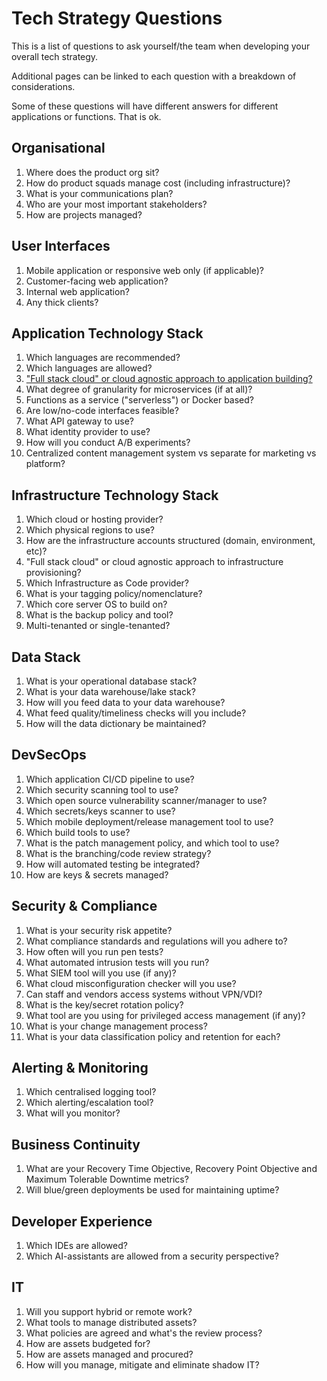 # Tech Strategy Questions

This is a list of questions to ask yourself/the team when developing your overall tech strategy.

Additional pages can be linked to each question with a breakdown of considerations.

Some of these questions will have different answers for different applications or functions. That is ok.

## Organisational
1. Where does the product org sit?
2. How do product squads manage cost (including infrastructure)?
3. What is your communications plan?
4. Who are your most important stakeholders?
5. How are projects managed?

## User Interfaces
1. Mobile application or responsive web only (if applicable)?
2. Customer-facing web application?
3. Internal web application?
4. Any thick clients?

## Application Technology Stack
1. Which languages are recommended?
2. Which languages are allowed?
3. ["Full stack cloud" or cloud agnostic approach to application building?](full_stack_vs_cloud_agnostic.md)
4. What degree of granularity for microservices (if at all)?
5. Functions as a service ("serverless") or Docker based?
6. Are low/no-code interfaces feasible?
7. What API gateway to use?
8. What identity provider to use?
9. How will you conduct A/B experiments?
10. Centralized content management system vs separate for marketing vs platform?

## Infrastructure Technology Stack
1. Which cloud or hosting provider?
2. Which physical regions to use?
3. How are the infrastructure accounts structured (domain, environment, etc)?
4. "Full stack cloud" or cloud agnostic approach to infrastructure provisioning?
5. Which Infrastructure as Code provider?
6. What is your tagging policy/nomenclature?
7. Which core server OS to build on?
8. What is the backup policy and tool?
9. Multi-tenanted or single-tenanted?

## Data Stack
1. What is your operational database stack?
2. What is your data warehouse/lake stack?
3. How will you feed data to your data warehouse?
4. What feed quality/timeliness checks will you include?
5. How will the data dictionary be maintained?

## DevSecOps
1. Which application CI/CD pipeline to use?
2. Which security scanning tool to use?
3. Which open source vulnerability scanner/manager to use?
4. Which secrets/keys scanner to use?
5. Which mobile deployment/release management tool to use?
6. Which build tools to use?
7. What is the patch management policy, and which tool to use?
8. What is the branching/code review strategy?
9. How will automated testing be integrated?
10. How are keys & secrets managed?

## Security & Compliance
1. What is your security risk appetite?
2. What compliance standards and regulations will you adhere to?
3. How often will you run pen tests?
4. What automated intrusion tests will you run?
5. What SIEM tool will you use (if any)?
6. What cloud misconfiguration checker will you use?
7. Can staff and vendors access systems without VPN/VDI?
8. What is the key/secret rotation policy?
9. What tool are you using for privileged access management (if any)?
10. What is your change management process?
11. What is your data classification policy and retention for each?

## Alerting & Monitoring
1. Which centralised logging tool?
2. Which alerting/escalation tool?
3. What will you monitor?

## Business Continuity
1. What are your Recovery Time Objective, Recovery Point Objective and Maximum Tolerable Downtime metrics?
2. Will blue/green deployments be used for maintaining uptime?

## Developer Experience
1. Which IDEs are allowed?
2. Which AI-assistants are allowed from a security perspective?

## IT
1. Will you support hybrid or remote work?
2. What tools to manage distributed assets?
3. What policies are agreed and what's the review process?
4. How are assets budgeted for?
5. How are assets managed and procured?
6. How will you manage, mitigate and eliminate shadow IT?
